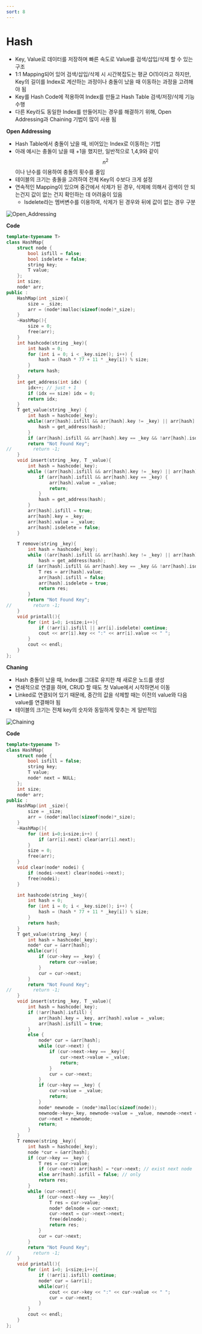 ```yaml
---
sort: 8
---
```


# Hash

* Key, Value로 데이터를 저장하며 빠른 속도로 Value를 검색/삽입/삭제 할 수 있는 구조
* 1:1 Mapping되어 있어 검색/삽입/삭제 시 시간복잡도는 평균 O(1)이라고 하지만, Key의 길이를 Index로 계산하는 과정이나 충돌이 났을 때 이동하는 과정을 고려해야 됨
* Key를 Hash Code에 적용하여 Index를 만들고 Hash Table 검색/저장/삭제 기능 수행
* 다른 Key라도 동일한 Index를 만들어지는 경우를 해결하기 위해, Open Addressing과 Chaining 기법이 많이 사용 됨

**Open Addressing**

* Hash Table에서 충돌이 났을 때, 비어있는 Index로 이동하는 기법
* 아래 예시는 충돌이 났을 때 +1을 했지만, 일반적으로 1,4,9와 같이 $$n^2$$ 이나 난수를 이용하여 충돌의 횟수를 줄임
* 테이블의 크기는 충돌을 고려하여 전체 Key의 수보다 크게 설정
* 연속적인 Mapping이 있으며 중간에서 삭제가 된 경우, 삭제에 의해서 검색이 안 되는건지 값이 없는 건지 확인하는 데 어려움이 있음
  * Isdelete라는 멤버변수를 이용하여, 삭제가 된 경우와 뒤에 값이 없는 경우 구분


![Open_Addressing](./Img/Open_Addressing.png)

**Code**

```c++
template<typename T>
class HashMap{
    struct node {
        bool isfill = false;
        bool isdelete = false;
        string key;
        T value;
    };
    int size;
    node* arr;
public :
    HashMap(int _size){
        size = _size;
        arr = (node*)malloc(sizeof(node)*_size);
    }
    ~HashMap(){
        size = 0;
        free(arr);
    }
    int hashcode(string _key){
        int hash = 0;
        for (int i = 0; i < _key.size(); i++) {
            hash = (hash * 77 + 11 * _key[i]) % size;
        }
        return hash;
    }
    int get_address(int idx) {
        idx++; // just + 1
        if (idx == size) idx = 0;
        return idx;
    }
    T get_value(string _key) {
        int hash = hashcode(_key);
        while((arr[hash].isfill && arr[hash].key != _key) || arr[hash].isdelete) {
            hash = get_address(hash);
        }
        if (arr[hash].isfill && arr[hash].key == _key && !arr[hash].isdelete) return arr[hash].value;
        return "Not Found Key";
//        return -1;
    }
    void insert(string _key, T _value){
        int hash = hashcode(_key);
        while ((arr[hash].isfill && arr[hash].key != _key) || arr[hash].isdelete){
            if (arr[hash].isfill && arr[hash].key == _key) {
                arr[hash].value = _value;
                return;
            }
            hash = get_address(hash);
        }
        arr[hash].isfill = true;
        arr[hash].key = _key;
        arr[hash].value = _value;
        arr[hash].isdelete = false;
    }

    T remove(string _key){
        int hash = hashcode(_key);
        while ((arr[hash].isfill && arr[hash].key != _key) || arr[hash].isdelete)
            hash = get_address(hash);
        if (arr[hash].isfill && arr[hash].key == _key && !arr[hash].isdelete) {
            T res = arr[hash].value;
            arr[hash].isfill = false;
            arr[hash].isdelete = true;
            return res;
        }            
        return "Not Found Key";
//        return -1;
    }
    void printall(){
        for (int i=0; i<size;i++){
            if (!arr[i].isfill || arr[i].isdelete) continue;
            cout << arr[i].key << ":" << arr[i].value << " ";
        }
        cout << endl;
    }
};
```



**Chaning**

* Hash 충돌이 났을 때, Index를 그대로 유지한 채 새로운 노드를 생성
* 연쇄적으로 연결을 하며, CRUD 할 때도 첫 Value에서 시작하면서 이동
* Linked로 연결되어 있기 때문에, 중간의 값을 삭제할 때는 이전의 value와 다음 value를 연결해야 됨
* 테이블의 크기는 전체 key의 숫자와 동일하게 맞추는 게 일반적임

![Chaining](./Img/Chaining.png)

**Code**

```c++
template<typename T>
class HashMap{
    struct node {
        bool isfill = false;
        string key;
        T value;
        node* next = NULL;
    };
    int size;
    node* arr;
public :
    HashMap(int _size){
        size = _size;
        arr = (node*)malloc(sizeof(node)*_size);
    }
    ~HashMap(){
        for (int i=0;i<size;i++) {
            if (arr[i].next) clear(arr[i].next);
        }
        size = 0;
        free(arr);
    }
    void clear(node* nodei) {
        if (nodei->next) clear(nodei->next);
        free(nodei);
    }

    int hashcode(string _key){
        int hash = 0;
        for (int i = 0; i < _key.size(); i++) {
            hash = (hash * 77 + 11 * _key[i]) % size;
        }
        return hash;
    }
    T get_value(string _key) {
        int hash = hashcode(_key);
        node* cur = &arr[hash];
        while(cur){
            if (cur->key == _key) {
                return cur->value;
            }
            cur = cur->next;
        }
        return "Not Found Key";
//        return -1;
    }
    void insert(string _key, T _value){
        int hash = hashcode(_key);
        if (!arr[hash].isfill) {
            arr[hash].key = _key, arr[hash].value = _value;
            arr[hash].isfill = true;
        }
        else {
            node* cur = &arr[hash];
            while (cur->next) {
                if (cur->next->key == _key){
                    cur->next->value = _value;
                    return;
                }
                cur = cur->next;
            }
            if (cur->key == _key) {
                cur->value = _value;
                return;
            }
            node* newnode = (node*)malloc(sizeof(node));
            newnode->key=_key, newnode->value = _value, newnode->next = NULL; newnode->isfill = true;
            cur->next = newnode;
            return;
        }
    }
    T remove(string _key){
        int hash = hashcode(_key);
        node *cur = &arr[hash];
        if (cur->key == _key) {
            T res = cur->value;
            if (cur->next) arr[hash] = *cur->next; // exist next node
            else arr[hash].isfill = false; // only
            return res;
        }
        while (cur->next){
            if (cur->next->key == _key){
                T res = cur->value;
                node* delnode = cur->next;
                cur->next = cur->next->next;
                free(delnode);
                return res;
            }
            cur = cur->next;
        }
        return "Not Found Key";
//        return -1;
    }
    void printall(){
        for (int i=0; i<size;i++){
            if (!arr[i].isfill) continue;
            node* cur = &arr[i];
            while(cur){
                cout << cur->key << ":" << cur->value << " ";
                cur = cur->next;
            }
        }
        cout << endl;
    }
};
```



